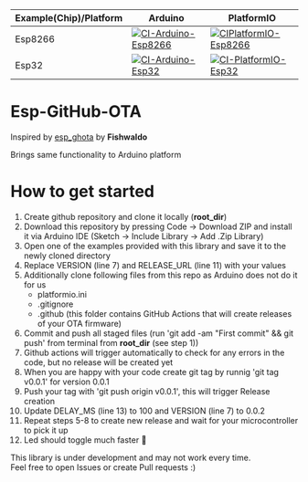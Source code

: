 |Example(Chip)/Platform   | Arduino  | PlatformIO  |
|---|---|---|
| Esp8266  | [![CI-Arduino-Esp8266](https://github.com/axcap/Esp-GitHub-OTA/actions/workflows/ci-arduino-esp8266.yml/badge.svg)](https://github.com/axcap/Esp-GitHub-OTA/actions/workflows/ci-arduino-esp8266.yml)  | [![CIPlatformIO-Esp8266](https://github.com/axcap/Esp-GitHub-OTA/actions/workflows/ci-platformio-esp8266.yml/badge.svg)](https://github.com/axcap/Esp-GitHub-OTA/actions/workflows/ci-platformio-esp8266.yml)  |
|  Esp32 | [![CI-Arduino-Esp32](https://github.com/axcap/Esp-GitHub-OTA/actions/workflows/ci-arduino-esp32.yml/badge.svg)](https://github.com/axcap/Esp-GitHub-OTA/actions/workflows/ci-arduino-esp32.yml)  | [![CI-PlatformIO-Esp32](https://github.com/axcap/Esp-GitHub-OTA/actions/workflows/ci-platformio-esp32.yml/badge.svg)](https://github.com/axcap/Esp-GitHub-OTA/actions/workflows/ci-platformio-esp32.yml)  |

# Esp-GitHub-OTA

Inspired by [esp_ghota](https://github.com/Fishwaldo/esp_ghota) by **Fishwaldo**

Brings same functionality to Arduino platform

# How to get started
1. Create github repository and clone it locally (**root_dir**)
2. Download this repository by pressing Code -> Download ZIP and install it via Arduino IDE (Sketch -> Include Library -> Add .Zip Library)
3. Open one of the examples provided with this library and save it to the newly cloned directory
4. Replace VERSION (line 7) and RELEASE_URL (line 11) with your values
5. Additionally clone following files from this repo as Arduino does not do it for us
    * platformio.ini
    * .gitignore
    * .github (this folder contains GitHub Actions that will create releases of your OTA firmware)
6. Commit and push all staged files (run 'git add -am "First commit" && git push' from terminal from **root_dir** (see step 1))
7. Github actions will trigger automatically to check for any errors in the code, but no release will be created yet
8. When you are happy with your code create git tag by runnig 'git tag v0.0.1' for version 0.0.1
9. Push your tag with 'git push origin v0.0.1', this will trigger Release creation
10. Update DELAY_MS (line 13) to 100 and VERSION (line 7) to 0.0.2
11. Repeat steps 5-8 to create new release and wait for your microcontroller to pick it up
12. Led should toggle much faster 🚨

This library is under development and may not work every time. <br />
Feel free to open Issues or create Pull requests :) 
